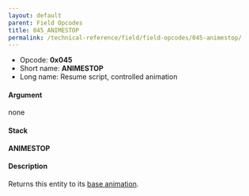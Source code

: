 ```yaml
---
layout: default
parent: Field Opcodes
title: 045_ANIMESTOP
permalink: /technical-reference/field/field-opcodes/045-animestop/
---
```


-   Opcode: **0x045**
-   Short name: **ANIMESTOP**
-   Long name: Resume script, controlled animation

#### Argument

none

#### Stack

  
**ANIMESTOP**

#### Description

Returns this entity to its [base animation](02C_BASEANIME).
